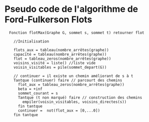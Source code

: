 # Pseudo code de l'algorithme de Ford-Fulkerson Flots

      Fonction flotMax(Graphe G, sommet s, sommet t) retourner flot

        //Initialisation

        flots_aux = tableau(nombre_arrêtes(graphe))
        capacité = tableau(nombre_arrêtes(graphe))
        flot = tableau_zeros(nombre_arrêtes(graphe))
        voisins_visité = liste() //liste vide
        voisin_visitables = pile(sommet_depart(G))

        // continuer = il existe un chemin améliorant de s à t
        Tantque (continuer) faire // parcourt des chemins
          flot_aux = tableau_zeros(nombre_arrêtes(graphe))
          beta = +inf
          sommet_courant = s
          Tantque (t non marqué) faire // construction des chemins
            empiler(voisin_visitables, voisins_directes(s))
          fin tantque
          continuer =  not(flot_aux = [0,...0])
        fin tantque
